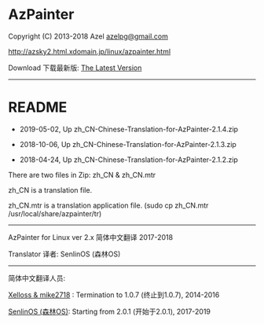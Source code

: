 # AzPainter
Copyright (C) 2013-2018 Azel azelpg@gmail.com

http://azsky2.html.xdomain.jp/linux/azpainter.html

Download 下载最新版: [The Latest Version](https://osdn.net/projects/azpainter/downloads/71051/azpainter-2.1.4.tar.xz/)
**********************************************
# README
* 2019-05-02, Up zh_CN-Chinese-Translation-for-AzPainter-2.1.4.zip

* 2018-10-06, Up zh_CN-Chinese-Translation-for-AzPainter-2.1.3.zip

* 2018-04-24, Up zh_CN-Chinese-Translation-for-AzPainter-2.1.2.zip

There are two files in Zip: zh_CN & zh_CN.mtr  

zh_CN is a translation file.

zh_CN.mtr is a translation application file. (sudo cp zh_CN.mtr /usr/local/share/azpainter/tr)

**********************************************

AzPainter for Linux ver 2.x 简体中文翻译 2017-2018

Translator 译者: SenlinOS (森林OS)

**********************************************

简体中文翻译人员:

[Xelloss & mike2718](https://github.com/mike2718/azpainter) : Termination to 1.0.7 (终止到1.0.7), 2014-2016

[SenlinOS (森林OS)](https://senlinos.com): Starting from 2.0.1 (开始于2.0.1), 2017-2019
